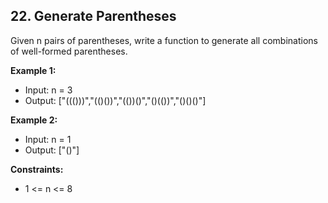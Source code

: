## 22. Generate Parentheses

Given n pairs of parentheses, write a function to generate all combinations of well-formed parentheses.

**Example 1:**

- Input: n = 3
- Output: ["((()))","(()())","(())()","()(())","()()()"]

**Example 2:**

- Input: n = 1
- Output: ["()"]

**Constraints:**

- 1 <= n <= 8
